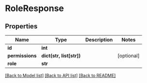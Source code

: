 # RoleResponse

## Properties
Name | Type | Description | Notes
------------ | ------------- | ------------- | -------------
**id** | **int** |  | 
**permissions** | **dict(str, list[str])** |  | [optional] 
**role** | **str** |  | 

[[Back to Model list]](../README.md#documentation-for-models) [[Back to API list]](../README.md#documentation-for-api-endpoints) [[Back to README]](../README.md)

